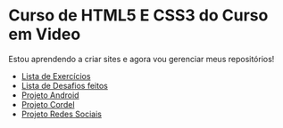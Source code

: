  
<h1>Curso de HTML5 E CSS3 do Curso em Video</h1>

<p> Estou aprendendo a criar sites e agora vou gerenciar meus repositórios!</p>

<ul>
    <li>
    <a href="https://github.com/AntEvanderson/html-css/tree/main/exercicios">Lista de Exercícios</a> 
    </li>
    <li>
    <a href="https://github.com/AntEvanderson/html-css/tree/main/desafios">Lista de Desafios feitos</a>
    </li>
    <li>
    <a href="https://antevanderson.github.io/projeto-android/">Projeto Android</a>
    </li>
    <li>
    <a href="https://antevanderson.github.io/projeto-cordel/">Projeto Cordel</a>
    </li>
    <li>
    <a href=" https://antevanderson.github.io/projeto-social/">Projeto Redes Sociais</a>
    </li>
</ul>
